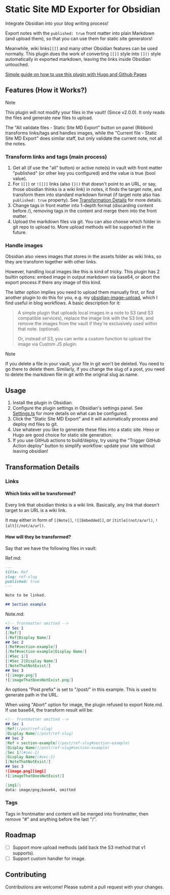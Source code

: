 # Static Site MD Exporter for Obsidian

Integrate Obsidian into your blog writing process!

Export notes with the `published: true` front matter into plain Markdown (and upload them), so that you can use them for static site generators!

Meanwhile, wiki links`[[]]`  and many other Obsidian features can be used normally. This plugin does the work of converting `[[]]` style into `[]()` style automatically in exported markdown, leaving the links inside Obsidian untouched.

[Simple guide on how to use this plugin with Hugo and Github Pages](https://github.com/yy4382/obsidian-static-site-export/wiki/Simple-Guide-with-Hugo)

## Features (How it Works?)

> [!NOTE]
> This plugin will not modify your files in the vault! (Since v2.0.0). It only reads the files and generate new files to upload.

The "All validate files - Static Site MD Export" button on panel (Ribbon) transforms links/tags and handles images, while the "Current file - Static Site MD Export" does similar staff, but only validate the current note, not all the notes.

### Transform links and tags (main process)
1. Get all (if use the "all" button) or active note(s) in vault with front matter "published" (or other key you configured) and the value is true (bool value).
1. For `[[]]` or `![[]]` links (also `[]()` that doesn't point to an URL, or say, those obsidian thinks is a wiki link) in notes, it finds the target note, and transform them into standard markdown format (if target note also has `published: true` property). See [Transformation Details](#transformation-details) for more details.
1. Change tags in front matter into 1-depth format (discarding content before /), removing tags in the content and merge them into the front matter.
1. Upload the markdown files via git. You can also choose which folder in git repo to upload to. More upload methods will be supported in the future.

### Handle images

Obsidian also views images that stores in the assets folder as wiki links, so they are transform together with other links. 

However, handling local images like this is kind of tricky. This plugin has 2 builtin options: embed image in output markdown via base64, or abort the export process if there any image of this kind. 

The latter option implies you need to upload them manually first, or find another plugin to do this for you, e.g. my [obsidian-image-upload](https://github.com/yy4382/obsidian-image-upload), which I find useful in blog workflows. A basic description for it:

> A simple plugin that uploads local images in a note to S3 (and S3 compatible services), replace the image link with the S3 link, and remove the images from the vault if they're exclusively used within that note. (optional).
> 
> Or, instead of S3, you can write a custom function to upload the image via Custom JS plugin.

> [!NOTE]
> If you delete a file in your vault, your file in git won't be deleted. You need to go there to delete them. Similarly, if you change the slug of a post, you need to delete the markdown file in git with the original slug as name.

## Usage

1. Install the plugin in Obsidian.
2. Configure the plugin settings in Obsidian's settings panel. See [Settings.ts](src/Settings.ts) for more details on what can be configured.
3. Click the "Static Site MD Export" and it will automatically process and deploy md files to git.
4. Use whatever you like to generate these files into a static site. Hexo or Hugo are good choice for static site generation.
5. If you use GitHub actions to build/deploy, try using the "Trigger GitHub Action deploy" button to simplify workflow: update your site without leaving obsidian!

## Transformation Details

### Links

#### Which links will be transformed?

Every link that obsidian thinks is a wiki link. Basically, any link that doesn't target to an URL is a wiki link.

It may either in form of `[[Note]]`, `![[Embedded]]`, or `[title](not/a/url)`, `![alt](/not/a/url)`.

#### How will they be transformed?

Say that we have the following files in vault:

Ref.md:
```markdown
---
title: Ref
slug: ref-slug
published: true
---

Note to be linked.

## Section example
```

Note.md:
```markdown
<!-- frontmatter omitted -->
## Sec 1
[[Ref]]
[[Ref|Display Name]]
## Sec 2
[[Ref#section-example]]
[[Ref#section-example|Display Name]]
[[#Sec 1]]
[[#Sec 2|Display Name]]
[[NoteThatNotExist]]
## Sec 3
![[image.png]]
![[imageThatDoesNotExist.png]]
```

An options "Post prefix" is set to "/post/" in this example. This is used to generate path in the URL.

When using "Abort" option for image, the plugin refused to export Note.md. If use base64, the transform result will be:

```markdown
<!-- frontmatter omitted -->
## Sec 1
[Ref](/post/ref-slug)
[Display Name](/post/ref-slug)
## Sec 2
[Ref > section-example](/post/ref-slug#section-example)
[Display Name](/post/ref-slug#section-example)
[Sec 1](#sec-1)
[Display Name](#sec-2)
[[NoteThatNotExist]]
## Sec 3
![image.png][img1]
![[imageThatDoesNotExist]]

[img1]:
data: image/png;base64, omitted
```

### Tags

Tags in frontmatter and content will be merged into frontmatter, then remove "#" and anything before the last "/".

## Roadmap

- [ ] Support more upload methods (add back the S3 method that v1 supports).
- [ ] Support custom handler for image.

## Contributing

Contributions are welcome! Please submit a pull request with your changes.
